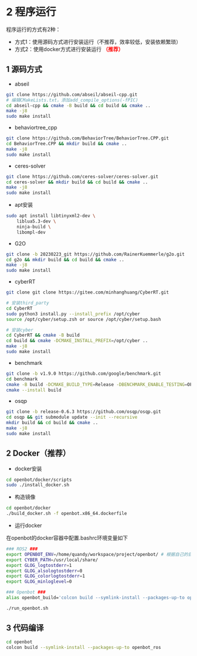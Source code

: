 # 2 程序运行

程序运行的方式有2种：

* 方式1：使用源码方式进行安装运行（不推荐，效率较低，安装依赖繁琐）
* 方式2：使用docker方式进行安装运行 **<font color='red'>（推荐）</font>** 

## 1 源码方式

* abseil

```bash
git clone https://github.com/abseil/abseil-cpp.git
# 编辑CMakeLists.txt，添加add_compile_options(-fPIC)
cd abseil-cpp && cmake -B build && cd build && cmake ..
make -j8 
sudo make install
```

*  behaviortree_cpp

```bash
git clone https://github.com/BehaviorTree/BehaviorTree.CPP.git
cd BehaviorTree.CPP && mkdir build && cmake ..
make -j8
sudo make install
```

*  ceres-solver

```bash
git clone https://github.com/ceres-solver/ceres-solver.git
cd ceres-solver && mkdir build && cd build && cmake ..
make -j8
sudo make install
```

* apt安装

```bash
sudo apt install libtinyxml2-dev \
	liblua5.3-dev \
	ninja-build \
	libompl-dev
```

*  G2O

```bash
git clone -b 20230223_git https://github.com/RainerKuemmerle/g2o.git
cd g2o && mkdir build && cd build && cmake ..
make -j8
sudo make install
```

* cyberRT

```bash
git clone git clone https://gitee.com/minhanghuang/CyberRT.git

# 安装third_party
cd CyberRT 
sudo python3 install.py --install_prefix /opt/cyber
source /opt/cyber/setup.zsh or source /opt/cyber/setup.bash

# 安装cyber
cd CyberRT && cmake -B build
cd build && cmake -DCMAKE_INSTALL_PREFIX=/opt/cyber ..
make -j8
sudo make install
```

*  benchmark

```bash
git clone -b v1.9.0 https://github.com/google/benchmark.git
cd benchmark
cmake -B build -DCMAKE_BUILD_TYPE=Release -DBENCHMARK_ENABLE_TESTING=OFF
cmake --install build
```

* osqp

```bash
git clone -b release-0.6.3 https://github.com/osqp/osqp.git
cd osqp && git submodule update --init --recursive
mkdir build && cd build && cmake ..
make -j8
sudo make install
```



## 2 Docker（推荐）

* docker安装

```bash
cd openbot/docker/scripts
sudo ./install_docker.sh
```

* 构造镜像

```bash
cd openbot/docker
./build_docker.sh -f openbot.x86_64.dockerfile 
```

* 运行docker

在openbot的docker容器中配置.bashrc环境变量如下

```bash
### ROS2 ###
export OPENBOT_ENV=/home/quandy/workspace/project/openbot/ # 根据自己的目录修改
export CYBER_PATH=/usr/local/share/
export GLOG_logtostderr=1
export GLOG_alsologtostderr=0
export GLOG_colorlogtostderr=1
export GLOG_minloglevel=0

### Openbot ###
alias openbot_build='colcon build --symlink-install --packages-up-to openbot_ros'

./run_openbot.sh 
```



## 3 代码编译

```bash
cd openbot
colcon build --symlink-install --packages-up-to openbot_ros
```


